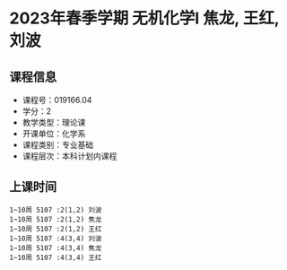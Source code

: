 # 2023年春季学期 无机化学I 焦龙, 王红, 刘波






## 课程信息

- 课程号：019166.04
- 学分：2
- 教学类型：理论课
- 开课单位：化学系
- 课程类别：专业基础
- 课程层次：本科计划内课程

## 上课时间

```
1~10周 5107 :2(1,2) 刘波
1~10周 5107 :2(1,2) 焦龙
1~10周 5107 :2(1,2) 王红
1~10周 5107 :4(3,4) 刘波
1~10周 5107 :4(3,4) 焦龙
1~10周 5107 :4(3,4) 王红
```

